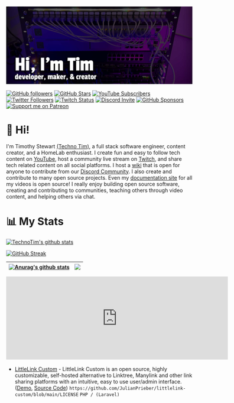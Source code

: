 
![Hero image](https://raw.githubusercontent.com/timothystewart6/images/master/techno-timgithub-profile.jpg)

[![GitHub followers](https://img.shields.io/github/followers/timothystewart6?logo=GitHub&style=for-the-badge)](https://github.com/timothystewart6)
[![GitHub Stars](https://img.shields.io/github/stars/techno-tim?logo=github&style=for-the-badge)](https://github.com/techno-tim)
[![YouTube Subscribers](https://img.shields.io/youtube/channel/subscribers/UCOk-gHyjcWZNj3Br4oxwh0A?logo=youtube&logoColor=E05D44&style=for-the-badge&label=YouTube)](https://www.youtube.com/c/TechnoTimLive?sub_confirmation=1) 
[![Twitter Followers](https://img.shields.io/twitter/follow/technotimlive?color=0E7FC0&logo=twitter&style=for-the-badge&label=Twitter)](https://twitter.com/TechnoTimLive)
[![Twitch Status](https://img.shields.io/twitch/status/technotim?color=9147FF&logo=twitch&style=for-the-badge)](https://twitch.tv/technotim)
[![Discord Invite](https://img.shields.io/discord/677701098101932032?color=4A55CC&label=Discord&logo=discord&style=for-the-badge)](https://l.technotim.live/discord)
[![GitHub Sponsors](https://img.shields.io/github/sponsors/timothystewart6?color=BF4B8A&logo=githubsponsors&style=for-the-badge&label=Sponsor%20on%20Github)](https://github.com/sponsors/timothystewart6)
[![Support me on Patreon](https://img.shields.io/endpoint.svg?url=https%3A%2F%2Fshieldsio-patreon.vercel.app%2Fapi%3Fusername%3Dtechnotim%26type%3Dpatrons&style=for-the-badge)](https://patreon.com/technotim)

# 👋 Hi!

I'm Timothy Stewart [(Techno Tim)](https://technotim.live), a full stack software engineer, content creator, and a HomeLab enthusiast.   I create fun and easy to follow tech content on [YouTube](https://www.youtube.com/c/TechnoTimLive?sub_confirmation=1), host a community live stream on [Twitch](https://twitch.tv/technotim), and share tech related content on all social platforms.  I host a [wiki](https://wiki.technotim.live/) that is open for anyone to contribute from our [Discord Community](https://l.technotim.live/discord). I also create and contribute to many open source projects. Even my [documentation site](https://docs.technotim.live) for all my videos is open source! I really enjoy building open source software, creating and contributing to communities, teaching others through video content, and helping others via chat.

# 📊 My Stats

[![TechnoTim's github stats](https://github-readme-stats.vercel.app/api?username=julianprieber&show_icons=true&count_private=true&theme=radical&hide=stars)](https://github.com/timothystewart6)

[![GitHub Streak](https://github-readme-streak-stats.herokuapp.com/?user=julianprieber&theme=dark&count_private=true&theme=radical)](https://github.com/timothystewart6)

| <a href="https://github.com/anuraghazra/github-readme-stats"><img align="center" src="https://github-readme-stats.vercel.app/api?username=julianprieber&show_icons=true&include_all_commits=true&theme=buefy&hide_border=true" alt="Anurag's github stats" /></a> | <a href="https://github.com/anuraghazra/github-readme-stats"><img align="center" src="https://github-readme-stats.vercel.app/api/top-langs/?username=julianprieber&layout=compact&theme=buefy&hide_border=true" /></a> |
| ------------- | ------------- |


<iframe src="https://github.com/sponsors/JulianPrieber/card" title="Sponsor JulianPrieber" height="225" width="600" style="border: 0;"></iframe>





- [LittleLink Custom](https://littlelink-custom.com/) - LittleLink Custom is an open source, highly customizable,  self-hosted alternative to Linktree, Manylink and other link sharing platforms with an intuitive, easy to use user/admin interface. ([Demo](https://demo.littlelink-custom.com/), [Source Code](https://github.com/JulianPrieber/littlelink-custom)) `https://github.com/JulianPrieber/littlelink-custom/blob/main/LICENSE` `PHP / (Laravel)`
